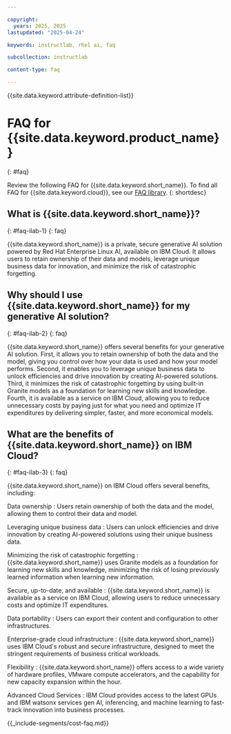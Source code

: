 ```yaml
---

copyright:
  years: 2025, 2025
lastupdated: "2025-04-24"

keywords: instructlab, rhel ai, faq

subcollection: instructlab

content-type: faq

---
```


{{site.data.keyword.attribute-definition-list}}


# FAQ for {{site.data.keyword.product_name}}
{: #faq}


Review the following FAQ for {{site.data.keyword.short_name}}. To find all FAQ for {{site.data.keyword.cloud}}, see our [FAQ library](/docs/faqs).
{: shortdesc}




## What is {{site.data.keyword.short_name}}?
{: #faq-ilab-1}
{: faq}

{{site.data.keyword.short_name}} is a private, secure generative AI solution powered by Red Hat Enterprise Linux AI, available on IBM Cloud. It allows users to retain ownership of their data and models, leverage unique business data for innovation, and minimize the risk of catastrophic forgetting.



## Why should I use {{site.data.keyword.short_name}} for my generative AI solution?
{: #faq-ilab-2}
{: faq}

{{site.data.keyword.short_name}} offers several benefits for your generative AI solution. First, it allows you to retain ownership of both the data and the model, giving you control over how your data is used and how your model performs. Second, it enables you to leverage unique business data to unlock efficiencies and drive innovation by creating AI-powered solutions. Third, it minimizes the risk of catastrophic forgetting by using built-in Granite models as a foundation for learning new skills and knowledge. Fourth, it is available as a service on IBM Cloud, allowing you to reduce unnecessary costs by paying just for what you need and optimize IT expenditures by delivering simpler, faster, and more economical models.

## What are the benefits of {{site.data.keyword.short_name}} on IBM Cloud?
{: #faq-ilab-3}
{: faq}

{{site.data.keyword.short_name}} on IBM Cloud offers several benefits, including:

Data ownership
:   Users retain ownership of both the data and the model, allowing them to control their data and model.

Leveraging unique business data
:   Users can unlock efficiencies and drive innovation by creating AI-powered solutions using their unique business data.

Minimizing the risk of catastrophic forgetting
:   {{site.data.keyword.short_name}} uses Granite models as a foundation for learning new skills and knowledge, minimizing the risk of losing previously learned information when learning new information.

Secure, up-to-date, and available
:   {{site.data.keyword.short_name}} is available as a service on IBM Cloud, allowing users to reduce unnecessary costs and optimize IT expenditures.

Data portability
:   Users can export their content and configuration to other infrastructures.

Enterprise-grade cloud infrastructure
:   {{site.data.keyword.short_name}} uses IBM Cloud's robust and secure infrastructure, designed to meet the stringent requirements of business critical workloads.

Flexibility
:   {{site.data.keyword.short_name}} offers access to a wide variety of hardware profiles, VMware compute accelerators, and the capability for new capacity expansion within the hour.

Advanced Cloud Services
:   IBM Cloud provides access to the latest GPUs and IBM watsonx services gen AI, inferencing, and machine learning to fast-track innovation into business processes.


{{_include-segments/cost-faq.md}}
